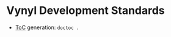# Vynyl Development Standards




* [ToC](https://github.com/thlorenz/doctoc) generation: `doctoc .`
